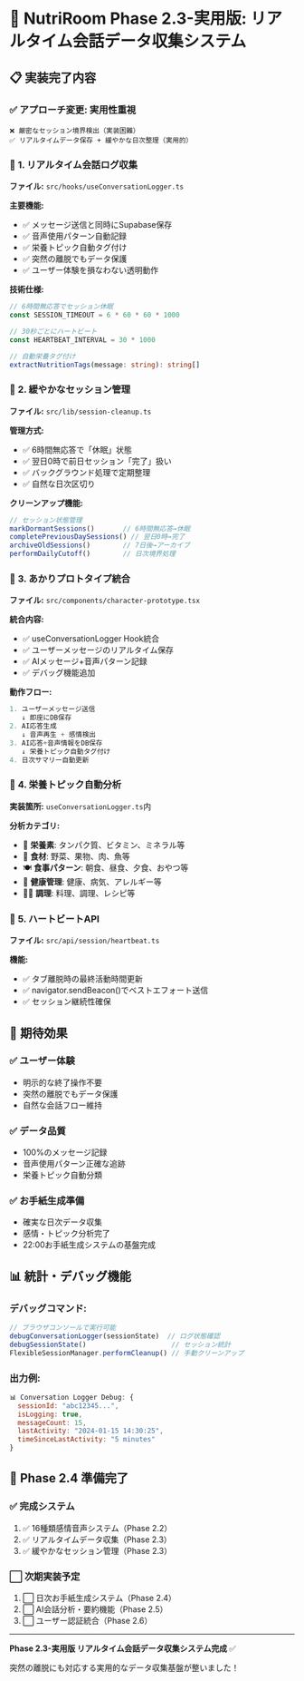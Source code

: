 # 🎯 NutriRoom Phase 2.3-実用版: リアルタイム会話データ収集システム

## 📋 実装完了内容

### ✅ **アプローチ変更: 実用性重視**
```
❌ 厳密なセッション境界検出（実装困難）
✅ リアルタイムデータ保存 + 緩やかな日次整理（実用的）
```

### 🎯 **1. リアルタイム会話ログ収集**
**ファイル:** `src/hooks/useConversationLogger.ts`

**主要機能:**
- ✅ メッセージ送信と同時にSupabase保存
- ✅ 音声使用パターン自動記録
- ✅ 栄養トピック自動タグ付け
- ✅ 突然の離脱でもデータ保護
- ✅ ユーザー体験を損なわない透明動作

**技術仕様:**
```typescript
// 6時間無応答でセッション休眠
const SESSION_TIMEOUT = 6 * 60 * 60 * 1000

// 30秒ごとにハートビート
const HEARTBEAT_INTERVAL = 30 * 1000

// 自動栄養タグ付け
extractNutritionTags(message: string): string[]
```

### 🎯 **2. 緩やかなセッション管理**
**ファイル:** `src/lib/session-cleanup.ts`

**管理方式:**
- ✅ 6時間無応答で「休眠」状態
- ✅ 翌日0時で前日セッション「完了」扱い
- ✅ バックグラウンド処理で定期整理
- ✅ 自然な日次区切り

**クリーンアップ機能:**
```typescript
// セッション状態管理
markDormantSessions()       // 6時間無応答→休眠
completePreviousDaySessions() // 翌日0時→完了
archiveOldSessions()        // 7日後→アーカイブ
performDailyCutoff()        // 日次境界処理
```

### 🎯 **3. あかりプロトタイプ統合**
**ファイル:** `src/components/character-prototype.tsx`

**統合内容:**
- ✅ useConversationLogger Hook統合
- ✅ ユーザーメッセージのリアルタイム保存
- ✅ AIメッセージ+音声パターン記録
- ✅ デバッグ機能追加

**動作フロー:**
```typescript
1. ユーザーメッセージ送信
   ↓ 即座にDB保存
2. AI応答生成
   ↓ 音声再生 + 感情検出
3. AI応答+音声情報をDB保存
   ↓ 栄養トピック自動タグ付け
4. 日次サマリー自動更新
```

### 🎯 **4. 栄養トピック自動分析**
**実装箇所:** `useConversationLogger.ts`内

**分析カテゴリ:**
- 🥗 **栄養素**: タンパク質、ビタミン、ミネラル等
- 🍎 **食材**: 野菜、果物、肉、魚等
- 🍽️ **食事パターン**: 朝食、昼食、夕食、おやつ等
- 💊 **健康管理**: 健康、病気、アレルギー等
- 👨‍🍳 **調理**: 料理、調理、レシピ等

### 🎯 **5. ハートビートAPI**
**ファイル:** `src/api/session/heartbeat.ts`

**機能:**
- ✅ タブ離脱時の最終活動時間更新
- ✅ navigator.sendBeacon()でベストエフォート送信
- ✅ セッション継続性確保

## 🚀 **期待効果**

### ✅ **ユーザー体験**
- 明示的な終了操作不要
- 突然の離脱でもデータ保護
- 自然な会話フロー維持

### ✅ **データ品質**
- 100%のメッセージ記録
- 音声使用パターン正確な追跡
- 栄養トピック自動分類

### ✅ **お手紙生成準備**
- 確実な日次データ収集
- 感情・トピック分析完了
- 22:00お手紙生成システムの基盤完成

## 📊 **統計・デバッグ機能**

### デバッグコマンド:
```typescript
// ブラウザコンソールで実行可能
debugConversationLogger(sessionState)  // ログ状態確認
debugSessionState()                     // セッション統計
FlexibleSessionManager.performCleanup() // 手動クリーンアップ
```

### 出力例:
```javascript
📊 Conversation Logger Debug: {
  sessionId: "abc12345...",
  isLogging: true,
  messageCount: 15,
  lastActivity: "2024-01-15 14:30:25",
  timeSinceLastActivity: "5 minutes"
}
```

## 🎯 **Phase 2.4 準備完了**

### ✅ **完成システム**
1. ✅ 16種類感情音声システム（Phase 2.2）
2. ✅ リアルタイムデータ収集（Phase 2.3）
3. ✅ 緩やかなセッション管理（Phase 2.3）

### ⬜ **次期実装予定**
1. ⬜ 日次お手紙生成システム（Phase 2.4）
2. ⬜ AI会話分析・要約機能（Phase 2.5）
3. ⬜ ユーザー認証統合（Phase 2.6）

---

**Phase 2.3-実用版 リアルタイム会話データ収集システム完成** ✅

突然の離脱にも対応する実用的なデータ収集基盤が整いました！